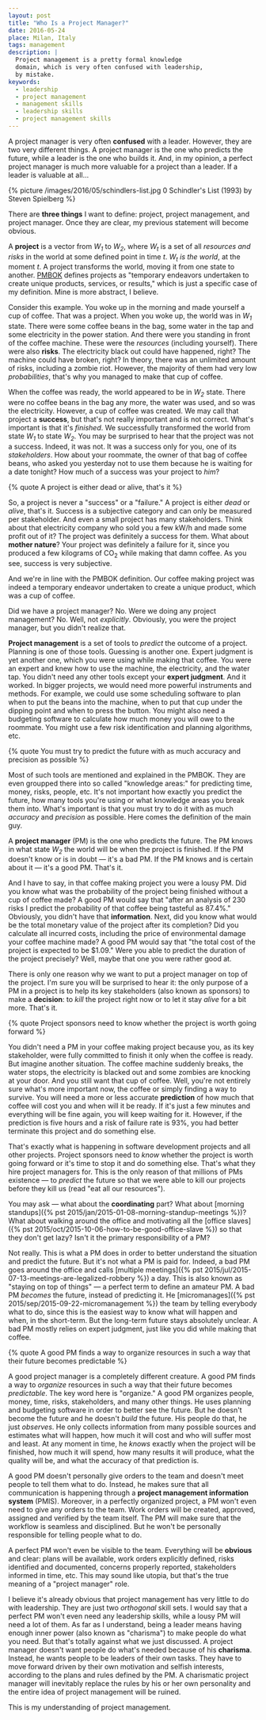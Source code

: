 ```yaml
---
layout: post
title: "Who Is a Project Manager?"
date: 2016-05-24
place: Milan, Italy
tags: management
description: |
  Project management is a pretty formal knowledge
  domain, which is very often confused with leadership,
  by mistake.
keywords:
  - leadership
  - project management
  - management skills
  - leadership skills
  - project management skills
---
```


A project manager is very often **confused** with a leader. However, they are two
very different things. A project manager is the one who predicts the future,
while a leader is the one who builds it. And, in my opinion, a perfect
project manager is much more valuable for a project than a leader. If a
leader is valuable at all...

<!--more-->

{% picture /images/2016/05/schindlers-list.jpg 0 Schindler's List (1993) by Steven Spielberg %}

There are **three things** I want to define: project, project
management, and project manager. Once they are clear, my previous statement
will become obvious.

A **project** is a vector from <i>W<sub>1</sub></i> to <i>W<sub>2</sub></i>,
where <i>W<sub>t</sub></i> is a set of all _resources and risks_ in the world at
some defined point in time <i>t</i>. <i>W<sub>t</sub></i> _is the world_,
at the moment <i>t</i>. A project transforms the world, moving it from one
state to another.
[PMBOK](http://www.pmi.org/PMBOK-Guide-and-Standards.aspx) defines projects as
"temporary endeavors undertaken to create unique products, services, or results,"
which is just a specific case of my definition. Mine is more abstract, I believe.

Consider this example. You woke up in the morning and made yourself a cup of coffee.
That was a project.
When you woke up, the world was in <i>W<sub>1</sub></i> state.
There were some coffee beans in the bag, some water in the tap and
some electricity in the power station. And there were you standing in front
of the coffee machine. These were the _resources_ (including yourself).
There were also **risks**. The electricity black out could have happened, right?
The machine could have broken, right?
In theory, there was an unlimited amount of risks, including a zombie riot.
However, the majority of them had very low _probabilities_, that's why you
managed to make that cup of coffee.

When the coffee was ready, the world appeared to be in <i>W<sub>2</sub></i> state.
There were no coffee beans in the bag any more, the water was
used, and so was the electricity. However, a cup of coffee was created. We may
call that project a **success**, but that's not really important and is not correct. What's important
is that it's _finished_. We successfully transformed the world from state
<i>W<sub>1</sub></i> to state <i>W<sub>2</sub></i>. You may be surprised to
hear that the project was not a success. Indeed, it was not. It was a success
only for you, one of its _stakeholders_. How about your roommate, the
owner of that bag of coffee beans, who asked you yesterday not to use them
because he is waiting for a date tonight? How much of a success was your project
to _him_?

{% quote A project is either dead or alive, that's it %}

So, a project is never a "success" or a "failure." A project is either
_dead_ or _alive_, that's it. Success is a subjective category and can only
be measured per stakeholder. And even a small project has many stakeholders.
Think about that electricity company who sold you a few kW/h and made some
profit out of it? The project was definitely a success for them. What about
**mother nature**? Your project was definitely a failure for it, since you
produced a few kilograms of CO<sub>2</sub> while making that damn coffee. As you
see, success is very subjective.

And we're in line with the PMBOK definition. Our coffee making project was indeed
a temporary endeavor undertaken to create a unique product, which was a cup of
coffee.

Did we have a project manager? No. Were we doing any project management? No.
Well, not _explicitly_. Obviously, you were the project manager, but you didn't
realize that.

**Project management** is a set of tools to _predict_ the outcome
of a project. Planning is one of those tools. Guessing is another one. Expert
judgment is yet another one, which you were using while making that coffee.
You were an expert and knew how to use the machine, the electricity, and the water
tap. You didn't need any other tools except your **expert judgment**. And it
worked. In bigger projects, we would need more powerful instruments and methods.
For example, we could use some scheduling software to plan when to put the beans
into the machine, when to put that cup under the dipping point and when to
press the button. You might also need a budgeting software to calculate how
much money you will owe to the roommate. You might use a few risk identification
and planning algorithms, etc.

{% quote You must try to predict the future with as much accuracy and precision as possible %}

Most of such tools are mentioned and explained in the PMBOK. They are even
groupped there into so called "knowledge areas:" for predicting
time, money, risks, people, etc. It's not important how exactly you predict
the future, how many tools you're using or what knowledge areas you break them
into. What's important is that you must try to do it with as much _accuracy_
and _precision_ as possible. Here comes the definition of the main guy.

A **project manager** (PM) is the one who predicts the future.
The PM knows in what state <i>W<sub>2</sub></i> the world will be when
the project is finished. If the PM doesn't know or is in doubt &mdash; it's a bad PM. If
the PM knows and is certain about it &mdash; it's a good PM. That's it.

And I have to say, in that coffee making project you were a lousy PM. Did you
know what was the probability of the project being finished without a cup of coffee
made? A good PM would say that "after an analysis of 230 risks I predict
the probability of that coffee being tasteful as 87.4%." Obviously, you didn't
have that **information**. Next, did you know what would be the total monetary value of
the project after its completion? Did you calculate all incurred costs, including
the price of environmental damage your coffee machine made? A good PM would
say that "the total cost of the project is expected to be $1.09." Were you
able to predict the duration of the project precisely? Well, maybe that one
you were rather good at.

There is only one reason why we want to put a project manager on top of
the project. I'm sure you will be surprised to hear it: the only purpose of
a PM in a project is to help its key stakeholders (also known as sponsors) to
make a **decision**: to _kill_ the project right now or to let it stay
_alive_ for a bit more. That's it.

{% quote Project sponsors need to know whether the project is worth going forward %}

You didn't need a PM in your coffee making project because you, as its key
stakeholder, were fully committed to finish it only when the coffee is ready.
But imagine another situation. The coffee machine suddenly breaks, the water
stops, the electricity is blacked out and some zombies are knocking at your door.
And you still want that cup of coffee. Well, you're not entirely sure what's
more important now, the coffee or simply finding a way to survive. You will need
a more or less accurate **prediction** of how much that coffee will cost you and
when will it be ready. If it's just a few minutes and everything will be
fine again, you will keep waiting for it. However, if the prediction is
five hours and a risk of failure rate is 93%, you had better terminate this
project and do something else.

That's exactly what is happening in software development projects and all
other projects. Project sponsors need to _know_ whether the project is worth
going forward or it's time to stop it and do something else. That's what
they hire project managers for. This is the only reason of that millions
of PMs existence &mdash; to _predict_ the future so that we were able to
kill our projects before they kill us (read "eat all our resources").

You may ask &mdash; what about the **coordinating** part? What about
[morning standups]({% pst 2015/jan/2015-01-08-morning-standup-meetings %})?
What about walking around the office and motivating all the
[office slaves]({% pst 2015/oct/2015-10-06-how-to-be-good-office-slave %})
so that they don't get lazy? Isn't it the primary responsibility of a PM?

Not really. This is what a PM does in order to better understand the situation
and predict the future. But it's not what a PM is paid for.
Indeed, a bad PM goes around the office and calls
[multiple meetings]({% pst 2015/jul/2015-07-13-meetings-are-legalized-robbery %})
a day. This is also known as "staying on top of things" &mdash;
a perfect term to define an amateur PM. A bad PM _becomes_ the future, instead
of predicting it. He [micromanages]({% pst 2015/sep/2015-09-22-micromanagement %})
the team by telling everybody what to do, since this is the easiest way to
know what will happen and when, in the short-term. But the long-term future
stays absolutely unclear. A bad PM mostly relies on expert judgment, just
like you did while making that coffee.

{% quote A good PM finds a way to organize resources in such a way that their future becomes predictable %}

A good project manager is a completely different creature. A good PM
finds a way to _organize_ resources in such a way that their future
becomes _predictable_. The key word here is "organize." A good PM organizes
people, money, time, risks, stakeholders, and many other things. He uses
planning and budgeting software in order to better see the future. But he
doesn't become the future and he doesn't _build_ the future. His people do that,
he just _observes_. He only collects information from many possible sources
and estimates what will happen, how much it will cost and who will
suffer most and least. At any moment in time, he _knows_ exactly when the project
will be finished, how much it will spend, how many results it will produce,
what the quality will be, and what the accuracy of that prediction is.

A good PM doesn't personally give orders to the team and
doesn't meet people to tell them what to do. Instead, he makes sure
that all communication is happening through
a **project management information system** (PMIS). Moreover, in a perfectly
organized project, a PM won't even need to give any orders to the team. Work
orders will be created, approved, assigned and verified by the team itself.
The PM will make sure that the workflow is seamless and disciplined. But he
won't be personally responsible for telling people what to do.

A perfect PM won't even be visible to the team. Everything will be **obvious**
and clear: plans will be available, work orders explicitly defined,
risks identified and documented, concerns properly reported, stakeholders
informed in time, etc. This may sound like utopia, but that's the
true meaning of a "project manager" role.

I believe it's already obvious that project management has very little to do
with leadership. They are just two _orthogonal_ skill sets. I would say that
a perfect PM won't even need any leadership skills, while a lousy PM will need
a lot of them. As far as I understand, being a leader means having enough
inner power (also known as "charisma") to make people do what you need. But that's
totally against what we just discussed. A project manager doesn't want people
do what's needed because of his **charisma**. Instead, he wants people to be
leaders of their own tasks. They have to move forward driven by their own
motivation and selfish interests, according to the plans and rules defined
by the PM. A charismatic project manager will inevitably replace the rules
by his or her own personality and the entire idea of project management will
be ruined.

This is my understanding of project management.
